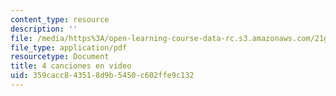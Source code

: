 ```yaml
---
content_type: resource
description: ''
file: /media/https%3A/open-learning-course-data-rc.s3.amazonaws.com/21g-703-spanish-iii-spring-2006/359cacc843518d9b5450c602ffe9c132_MIT21G_703S06_canciones.pdf
file_type: application/pdf
resourcetype: Document
title: 4 canciones en video
uid: 359cacc8-4351-8d9b-5450-c602ffe9c132
---
```

